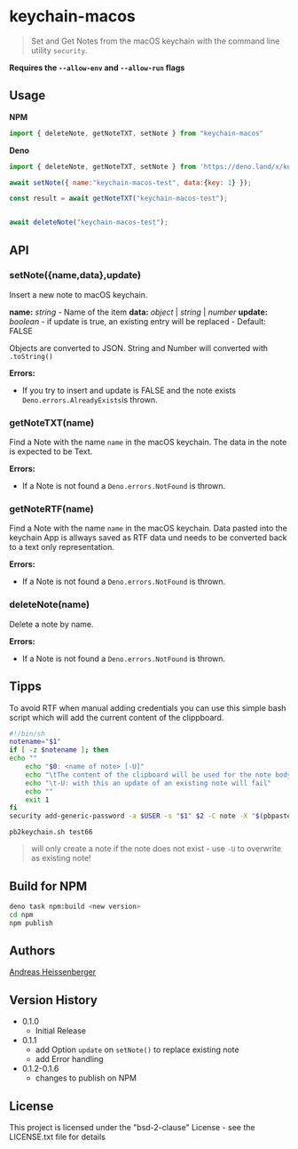 # keychain-macos

> Set and Get Notes from the macOS keychain with the command line utility `security`.

**Requires the `--allow-env` and `--allow-run` flags**

## Usage

**NPM**
```js
import { deleteNote, getNoteTXT, setNote } from "keychain-macos"
```

**Deno**
```js
import { deleteNote, getNoteTXT, setNote } from 'https://deno.land/x/keychain_macos/mod.ts'
```

```js
await setNote({ name:"keychain-macos-test", data:{key: 1} });

const result = await getNoteTXT("keychain-macos-test");


await deleteNote("keychain-macos-test");
```

## API

### setNote({name,data},update)

Insert a new note to macOS keychain.

**name:** _string_ - Name of the item
**data:** _object_ | _string_ | _number_
**update:** _boolean_ - if update is true, an existing entry will be replaced - Default: FALSE

Objects are converted to JSON. String and Number will converted with `.toString()`

**Errors:**

* If you try to insert and update is FALSE and the note exists `Deno.errors.AlreadyExists`is thrown.

### getNoteTXT(name)

Find a Note with the name `name` in the macOS keychain. The data in the note is expected to be Text.

**Errors:**

* If a Note is not found a `Deno.errors.NotFound` is thrown.
### getNoteRTF(name)

Find a Note with the name `name` in the macOS keychain.
Data pasted into the keychain App is allways saved as RTF data und needs to be converted back to a text only representation.

**Errors:**

* If a Note is not found a `Deno.errors.NotFound` is thrown.

### deleteNote(name)

Delete a note by name.

**Errors:**

* If a Note is not found a `Deno.errors.NotFound` is thrown.

## Tipps

To avoid RTF when manual adding credentials you can use this simple bash script which will add the current content of the clippboard.


```sh
#!/bin/sh
notename="$1"
if [ -z $notename ]; then
echo ""
    echo "$0: <name of note> [-U]"
    echo "\tThe content of the clipboard will be used for the note body."
    echo "\t-U: with this an update of an existing note will fail"
    echo ""
    exit 1
fi
security add-generic-password -a $USER -s "$1" $2 -C note -X "$(pbpaste| xxd -ps -c 0)"
```

`pb2keychain.sh test66`

> will only create a note if the note does not exist - use `-U` to overwrite as existing note!

## Build for NPM

```sh
deno task npm:build <new version>
cd npm
npm publish
```

## Authors

[Andreas Heissenberger](https://github.com/aheissenberger)

## Version History

* 0.1.0
    * Initial Release
* 0.1.1
    * add Option `update` on `setNote()` to replace existing note
    * add Error handling
* 0.1.2-0.1.6
    * changes to publish on NPM
## License

This project is licensed under the "bsd-2-clause" License - see the LICENSE.txt file for details
